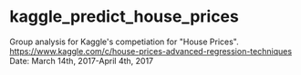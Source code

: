# kaggle_predict_house_prices
Group analysis for Kaggle's competiation for "House Prices".
https://www.kaggle.com/c/house-prices-advanced-regression-techniques
Date: March 14th, 2017-April 4th, 2017
